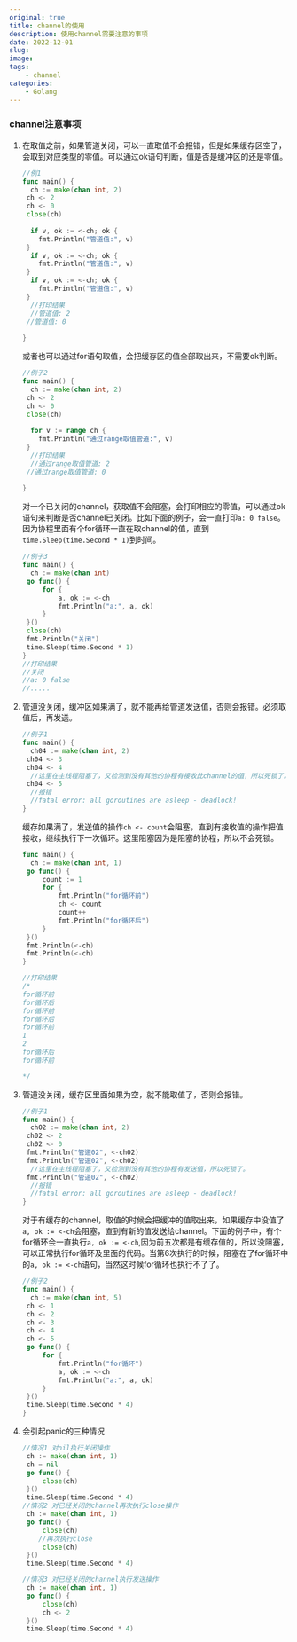 ```yaml
---
original: true
title: channel的使用
description: 使用channel需要注意的事项
date: 2022-12-01
slug: 
image: 
tags:
    - channel
categories:
    - Golang
---
```


### channel注意事项

1. 在取值之前，如果管道关闭，可以一直取值不会报错，但是如果缓存区空了，会取到对应类型的零值。可以通过ok语句判断，值是否是缓冲区的还是零值。

   ```go
   //例1
   func main() {
     ch := make(chan int, 2)
   	ch <- 2
   	ch <- 0
   	close(ch)
     
     if v, ok := <-ch; ok {
       fmt.Println("管道值:", v)
   	}
     if v, ok := <-ch; ok {
       fmt.Println("管道值:", v)
   	}
     if v, ok := <-ch; ok {
       fmt.Println("管道值:", v)
   	}
     //打印结果
     //管道值: 2
   	//管道值: 0
     
   }
   ```

   或者也可以通过for语句取值，会把缓存区的值全部取出来，不需要ok判断。

   ```go
   //例子2
   func main() {
     ch := make(chan int, 2)
   	ch <- 2
   	ch <- 0
   	close(ch)
     
     for v := range ch {
       fmt.Println("通过range取值管道:", v)
   	}
     //打印结果
     //通过range取值管道: 2
   	//通过range取值管道: 0
     
   }
   
   ```

   对一个已关闭的channel，获取值不会阻塞，会打印相应的零值，可以通过ok语句来判断是否channel已关闭。比如下面的例子，会一直打印`a: 0 false`。因为协程里面有个for循环一直在取channel的值，直到`time.Sleep(time.Second * 1)`到时间。

   ```go
   //例子3
   func main() {
     ch := make(chan int)
   	go func() {
   		for {
   			a, ok := <-ch
   			fmt.Println("a:", a, ok)
   		}
   	}()
   	close(ch)
   	fmt.Println("关闭")
   	time.Sleep(time.Second * 1)
   }
   //打印结果
   //关闭
   //a: 0 false
   //.....
   ```

2. 管道没关闭，缓冲区如果满了，就不能再给管道发送值，否则会报错。必须取值后，再发送。

   ```go
   //例子1
   func main() {
     ch04 := make(chan int, 2)
   	ch04 <- 3
   	ch04 <- 4
     //这里在主线程阻塞了，又检测到没有其他的协程有接收此channel的值，所以死锁了。
   	ch04 <- 5
     //报错
     //fatal error: all goroutines are asleep - deadlock!
   }
   ```

   缓存如果满了，发送值的操作`ch <- count`会阻塞，直到有接收值的操作把值接收，继续执行下一次循环。这里阻塞因为是阻塞的协程，所以不会死锁。

   ```go
   func main() {
     ch := make(chan int, 1)
   	go func() {
   		count := 1
   		for {
   			fmt.Println("for循环前")
   			ch <- count
   			count++
   			fmt.Println("for循环后")
   		}
   	}()
   	fmt.Println(<-ch)
   	fmt.Println(<-ch)
   }
   
   //打印结果
   /*
   for循环前
   for循环后
   for循环前
   for循环后
   for循环前
   1
   2
   for循环后
   for循环前
   
   */
   ```

   

3. 管道没关闭，缓存区里面如果为空，就不能取值了，否则会报错。

   ```go
   //例子1
   func main() {
     ch02 := make(chan int, 2)
   	ch02 <- 2
   	ch02 <- 0
   	fmt.Println("管道02", <-ch02)
   	fmt.Println("管道02", <-ch02)
     //这里在主线程阻塞了，又检测到没有其他的协程有发送值，所以死锁了。
   	fmt.Println("管道02", <-ch02)
     //报错
     //fatal error: all goroutines are asleep - deadlock!
   }
   ```

   对于有缓存的channel，取值的时候会把缓冲的值取出来，如果缓存中没值了`a, ok := <-ch`会阻塞，直到有新的值发送给channel。下面的例子中，有个for循环会一直执行`a, ok := <-ch`,因为前五次都是有缓存值的，所以没阻塞，可以正常执行for循环及里面的代码。当第6次执行的时候，阻塞在了for循环中的`a, ok := <-ch`语句，当然这时候for循环也执行不了了。

   ```go
   //例子2
   func main() {
     ch := make(chan int, 5)
   	ch <- 1
   	ch <- 2
   	ch <- 3
   	ch <- 4
   	ch <- 5
   	go func() {
   		for {
   			fmt.Println("for循环")
   			a, ok := <-ch
   			fmt.Println("a:", a, ok)
   		}
   	}()
   	time.Sleep(time.Second * 4)
   }
   
   ```

4. 会引起panic的三种情况

   ```go
   //情况1 对nil执行关闭操作
   	ch := make(chan int, 1)
   	ch = nil
   	go func() {
   		close(ch)
   	}()
   	time.Sleep(time.Second * 4)
   //情况2 对已经关闭的channel再次执行close操作
   	ch := make(chan int, 1)
   	go func() {
   		close(ch)
       //再次执行close
   		close(ch)
   	}()
   	time.Sleep(time.Second * 4)
   
   //情况3 对已经关闭的channel执行发送操作
   	ch := make(chan int, 1)
   	go func() {
   		close(ch)
   		ch <- 2
   	}()
   	time.Sleep(time.Second * 4)
   
   
   ```

   
